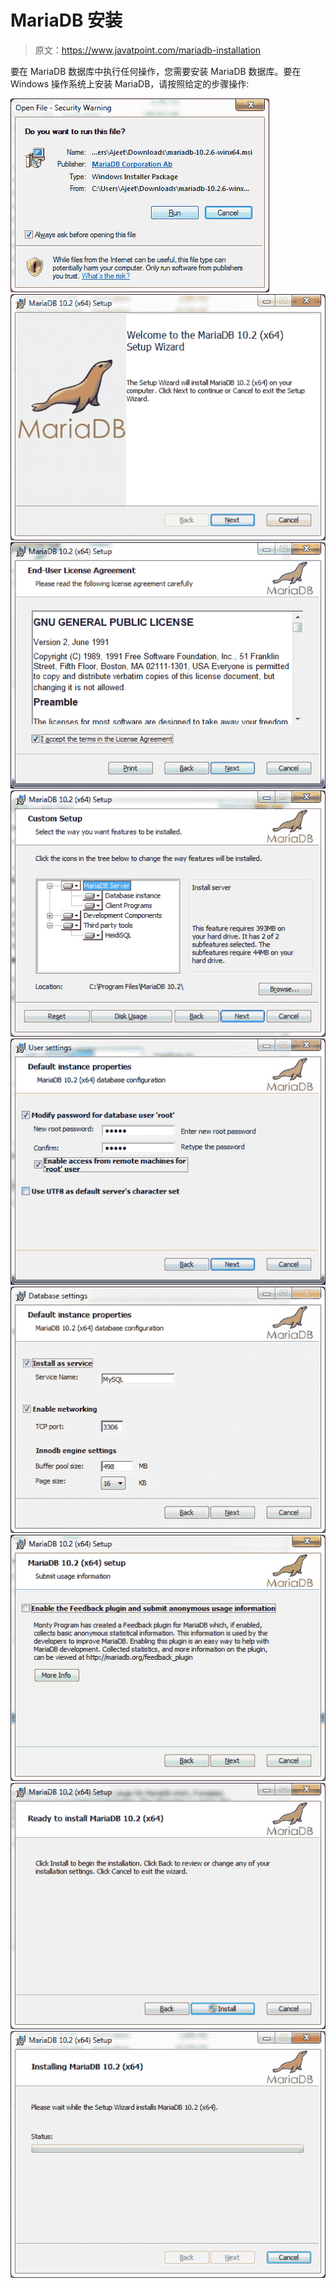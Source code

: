 # MariaDB 安装

> 原文：<https://www.javatpoint.com/mariadb-installation>

要在 MariaDB 数据库中执行任何操作，您需要安装 MariaDB 数据库。要在 Windows 操作系统上安装 MariaDB，请按照给定的步骤操作:

![Mariadb Installation 1](img/f0953c9bdc4d111d7854cb76cdc0f92d.png)
![Mariadb Installation 2](img/a0ca43ea09ef6392d0dc1e83ec9c2b74.png)
![Mariadb Installation 3](img/d246a5675ecb5a683802f63b93dd865d.png)
![Mariadb Installation 4](img/3fd8095c54af69d571658f01f20c29e1.png)
![Mariadb Installation 5](img/f4e8bb9ec09f83ab42eda8f072f8e243.png)
![Mariadb Installation 6](img/1074bf08f275691c4e89afd8113d5729.png)
![Mariadb Installation 7](img/0e203fd8f5914401a103b2d961552ce3.png)
![Mariadb Installation 8](img/969b16f88bc8f9f56eb41ba70f8fc647.png)
![Mariadb Installation 9](img/05ff53f88ec9ab7bd80778a03ff92778.png)